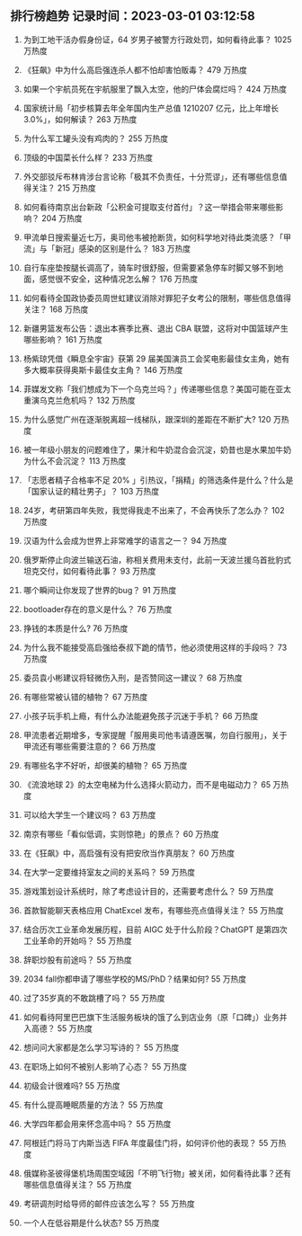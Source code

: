 
## 排行榜趋势 记录时间：2023-03-01 03:12:58
  
  1. 为到工地干活办假身份证，64 岁男子被警方行政处罚，如何看待此事？ 1025 万热度
    
  2. 《狂飙》中为什么高启强连杀人都不怕却害怕贩毒？ 479 万热度
    
  3. 如果一个宇航员死在宇航服里了飘入太空，他的尸体会腐烂吗？ 424 万热度
    
  4. 国家统计局「初步核算去年全年国内生产总值 1210207 亿元，比上年增长 3.0%」，如何解读？ 263 万热度
    
  5. 为什么军工罐头没有鸡肉的？ 255 万热度
    
  6. 顶级的中国菜长什么样？ 233 万热度
    
  7. 外交部驳斥布林肯涉台言论称「极其不负责任，十分荒谬」，还有哪些信息值得关注？ 215 万热度
    
  8. 如何看待南京出台新政「公积金可提取支付首付」？这一举措会带来哪些影响？ 204 万热度
    
  9. 甲流单日搜索量近七万，奥司他韦被抢断货，如何科学地对待此类流感？「甲流」与「新冠」感染的区别是什么？ 183 万热度
    
  10. 自行车座垫按腿长调高了，骑车时很舒服，但需要紧急停车时脚又够不到地面，感觉很不安全，这种情况怎么解？ 176 万热度
    
  11. 如何看待全国政协委员周世虹建议消除对罪犯子女考公的限制，哪些信息值得关注？ 168 万热度
    
  12. 新疆男篮发布公告：退出本赛季比赛、退出 CBA 联盟，这将对中国篮球产生哪些影响？ 161 万热度
    
  13. 杨紫琼凭借《瞬息全宇宙》获第 29 届美国演员工会奖电影最佳女主角，她有多大概率获得奥斯卡最佳女主角？ 146 万热度
    
  14. 菲媒发文称「我们想成为下一个乌克兰吗？」传递哪些信息？美国可能在亚太重演乌克兰危机吗？ 132 万热度
    
  15. 为什么感觉广州在逐渐脱离超一线梯队，跟深圳的差距在不断扩大? 120 万热度
    
  16. 被一年级小朋友的问题难住了，果汁和牛奶混合会沉淀，奶昔也是水果加牛奶为什么不会沉淀？ 113 万热度
    
  17. 「志愿者精子合格率不足 20% 」引热议，「捐精」的筛选条件是什么？什么是「国家认证的精壮男子」？ 103 万热度
    
  18. 24岁，考研第四年失败，我觉得我走不出来了，不会再快乐了怎么办？ 102 万热度
    
  19. 汉语为什么会成为世界上非常难学的语言之一？ 94 万热度
    
  20. 俄罗斯停止向波兰输送石油，称相关费用未支付，此前一天波兰援乌首批豹式坦克交付，如何看待此事？ 93 万热度
    
  21. 哪个瞬间让你发现了世界的bug？ 91 万热度
    
  22. bootloader存在的意义是什么？ 76 万热度
    
  23. 挣钱的本质是什么? 76 万热度
    
  24. 为什么我不能接受高启强给泰叔下跪的情节，他必须使用这样的手段吗？ 73 万热度
    
  25. 委员袁小彬建议将轻微伤入刑，是否赞同这一建议？ 68 万热度
    
  26. 有哪些常被认错的植物？ 67 万热度
    
  27. 小孩子玩手机上瘾，有什么办法能避免孩子沉迷于手机？ 66 万热度
    
  28. 甲流患者近期增多，专家提醒「服用奥司他韦请遵医嘱，勿自行服用」，关于甲流还有哪些需要注意的？ 66 万热度
    
  29. 有哪些名字不好听，却很美的植物？ 65 万热度
    
  30. 《流浪地球 2》的太空电梯为什么选择火箭动力，而不是电磁动力？ 65 万热度
    
  31. 可以给大学生一个建议吗？ 63 万热度
    
  32. 南京有哪些「看似低调，实则惊艳」的景点？ 60 万热度
    
  33. 在《狂飙》中，高启强有没有把安欣当作真朋友？ 60 万热度
    
  34. 在大学一定要维持室友之间的关系吗？ 59 万热度
    
  35. 游戏策划设计系统时，除了考虑设计目的，还需要考虑什么？ 59 万热度
    
  36. 首款智能聊天表格应用 ChatExcel 发布，有哪些亮点值得关注？ 55 万热度
    
  37. 结合历次工业革命发展历程，目前 AIGC 处于什么阶段？ChatGPT 是第四次工业革命的开始吗？ 55 万热度
    
  38. 辞职炒股有前途吗？ 55 万热度
    
  39. 2034 fall你都申请了哪些学校的MS/PhD？结果如何? 55 万热度
    
  40. 过了35岁真的不敢跳槽了吗？ 55 万热度
    
  41. 如何看待阿里巴巴旗下生活服务板块的饿了么到店业务（原「口碑」）业务并入高德？ 55 万热度
    
  42. 想问问大家都是怎么学习写诗的？ 55 万热度
    
  43. 在职场上如何不被别人影响了心态？ 55 万热度
    
  44. 初级会计很难吗? 55 万热度
    
  45. 有什么提高睡眠质量的方法？ 55 万热度
    
  46. 大学四年都会用来怀念高中吗？ 55 万热度
    
  47. 阿根廷门将马丁内斯当选 FIFA 年度最佳门将，如何评价他的表现？ 55 万热度
    
  48. 俄媒称圣彼得堡机场周围空域因「不明飞行物」被关闭，如何看待此事？还有哪些信息值得关注？ 55 万热度
    
  49. 考研调剂时给导师的邮件应该怎么写？ 55 万热度
    
  50. 一个人在低谷期是什么状态? 55 万热度
    